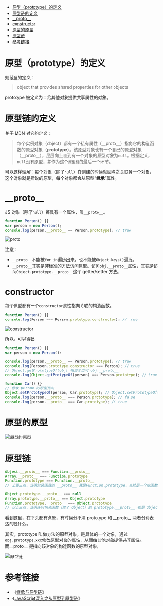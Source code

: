 <!-- TOC -->

- [原型（prototype）的定义](#原型prototype的定义)
- [原型链的定义](#原型链的定义)
- [\_\_proto\_\_](#__proto__)
- [constructor](#constructor)
- [原型的原型](#原型的原型)
- [原型链](#原型链)
- [参考链接](#参考链接)

<!-- /TOC -->
# 原型（prototype）的定义
规范里的定义：
> object that provides shared properties for other objects  

prototype 被定义为：给其他对象提供共享属性的对象。

# 原型链的定义
关于 MDN 对它的定义：
> 每个实例对象（object）都有一个私有属性（\_\_proto\_\_）指向它的构造函数的原型对象（**prototype**）。该原型对象也有一个自己的原型对象（\_\_proto\_\_），层层向上直到有一个对象的原型对象为`null`。根据定义，`null`没有原型，并作为这个`原型链`的最后一个环节。

可以这样理解：每个对象（除了`null`）在创建的时候就回与之关联另一个对象，这个对象就是所说的原型，每个对象都会从原型“**继承**”属性。

# \_\_proto\_\_
JS 对象（除了`null`）都具有一个属性，叫`__proto__`。
```js
function Person() {}
var person = new Person();
console.log(person.__proto__ == Person.prototype); // true
```
![__proto__](http://ww1.sinaimg.cn/large/68307314gy1go5p48o232j20g0082t8x.jpg)

注意：
- `__proto__`不能被`for in`遍历出来，也不能被`Object.keys()`遍历。
- `__proto__`其实是非标准的方法访问原型。访问`obj.__proto__`属性，其实是访问`Object.prototype.__proto__`这个 getter/setter 方法。

# constructor
每个原型都有一个`constructor`属性指向关联的构造函数。
```js
function Person() {}
console.log(Person === Person.prototype.constructor); // true
```
![constructor](http://ww1.sinaimg.cn/large/68307314gy1go5pb4ax2yj20g4082dg5.jpg)

所以，可以得出
```js
function Person() {}
var person = new Person();

console.log(person.__proto__ == Person.prototype); // true
console.log(Peroson.prototype.constructor === Person); // true
// Object.getPrototypeOf(obj) 相当于访问 obj.__proto__
console.log(Object.getProtypeOf(person) === Person.prototype); // true

function Car() {}
// 修改 person 的原型指向
Object.setPrototypeOf(person, Car.prototype); // Object.setPrototypeOf(obj, proto) 相当于 obj.__proto__ = proto
console.log(person.__proto__ === Person.prototype); // false
console.log(person.__proto__ === Car.prototype); // true
```

# 原型的原型
![原型的原型](http://ww1.sinaimg.cn/large/68307314gy1go5qnrs5ryj20ge0d9js0.jpg)

# 原型链
```js
Object.__proto__ === Function.__proto__
Array.__proto__ === Function.prototype 
Function.prototype === Function.__proto__
// 上面三点，说明包装函数的 __proto__ 就是Function.prototype，也就是一个空函数

Object.prototype.__proto__ === null
Array.prototype.__proto__ === Object.prototype
Function.prototype.__proto__ === Object.prototype
// 以上三点，说明任何包装函数（除了 Object）的 prototype.__proto__ 都是 Object.prototype，而 Object.prototype.__proto__ 是 null
```
看到这里，在下头都有点晕，有时候分不清 prototype 和 \_\_proto\_\_ 两者分别表达的是什么。

其实，prototype 叫做方法的原型对象，是具体的一个对象，通过`obj.prototype.xxx`修改原型对象的属性，从而给其他对象提供共享属性。  
而\_\_proto\_\_ 是指向该对象的构造函数的原型对象。

![原型链](http://ww1.sinaimg.cn/large/68307314gy1go5qqmpnfxj20ge0elt9d.jpg)

# 参考链接
- 《[继承与原型链](https://developer.mozilla.org/zh-CN/docs/Web/JavaScript/Inheritance_and_the_prototype_chain)》
- 《[JavaScript深入之从原型到原型链](https://github.com/mqyqingfeng/blog/issues/2)》
